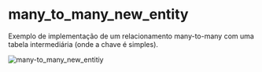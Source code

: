 # many_to_many_new_entity
Exemplo de implementação de um relacionamento many-to-many com uma tabela intermediária (onde a chave é simples).


![many-to_many_new_entitiy](https://github.com/vagnersilvaifsul/many_to_many_new_entity/assets/81583925/ba6012d9-7716-44a8-880a-994e6d7fbf71)
